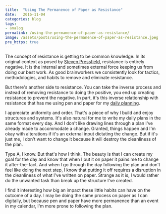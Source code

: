 ```yaml
---
title:  "Using The Permanence of Paper as Resistance"
date:   2016-11-04
categories: blog
tags:
- analog
permalink: /using-the-permanence-of-paper-as-resistance/
image: /assets/posts/using-the-permanence-of-paper-as-resistance.jpeg
pre_https: true
---
```

The concept of resistance is getting to be common knowledge. In its original context as posed by [Steven Pressfield](https://www.amazon.com/War-Art-Through-Creative-Battles/dp/1936891026/ref=sr_1_1?tag=joebuhlig-20), resistance is entirely negative. It is the internal and sometimes external force keeping us from doing our best work. As good brainworkers we consistently look for tactics, methodologies, and habits to remove and eliminate resistance.
<!--more-->

But there's another side to resistance. You can take the inverse process and instead of removing resistance to doing the positive, you end up creating resistance to prevent the negative. In part, it's this inverse relationship with resistance that has me using pen and paper for my [daily planning](http://joebuhlig.com/the-day-on-paper/).

I appreciate uniformity and order. That's a piece of why I build and enjoy structures and systems. It's also natural for me to write my daily plans in the same format every day. And I don't like drawing lines through a plan I've already made to accommodate a change. Granted, things happen and I'm okay with alterations if it's an external input dictating the change. But if it's just me, I don't want to change it because it will destroy the cleanliness of the plan.

Type A, I know. But that's how I think. The beauty is that I can create my goal for the day and know that when I put it on paper it pains me to change it after-the-fact. And when I go through the day following the plan and don't feel like doing the next step, I know that putting it off requires a disruption in the cleanliness of what I've written on paper. Strange as it is, I would rather do the unwanted task than break up the structure I've created.

I find it interesting how big an impact these little habits can have on the outcome of a day. I may be doing the same process on paper as I can digitally, but because pen and paper have more permanence than an event in my calendar, I'm more prone to following the plan.
